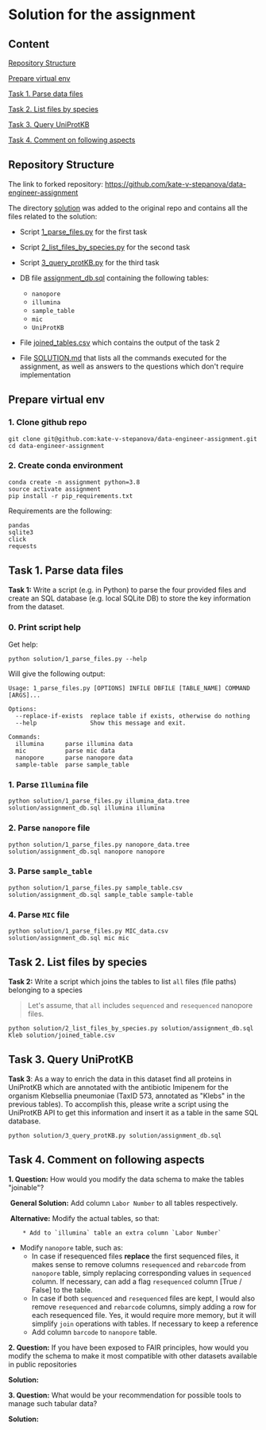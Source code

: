 # Solution for the assignment

## Content

[Repository Structure](#repository-structure)

[Prepare virtual env](#prepare-virtual-env)

[Task 1. Parse data files](#task-1.-parse-data-files)

[Task 2. List files by species](#task-2.-list-files-by-species)

[Task 3. Query UniProtKB](#task-3.-query-UniProtKB)

[Task 4. Comment on following aspects](#task-4.-comment-on-following-aspects)



## Repository Structure

The link to forked repository: https://github.com/kate-v-stepanova/data-engineer-assignment

The directory [solution](solution/)  was added to the original repo and contains all the files related to the solution:

* Script [1_parse_files.py](1_parse_files.py) for the first task

* Script  [2_list_files_by_species.py](2_list_files_by_species.py)  for the second task

* Script [3_query_protKB.py](3_query_protKB.py)  for the third task

* DB file [assignment_db.sql](assignment_db.sql) containing the following tables:

  * `nanopore`
  * `illumina`
  * `sample_table`
  * `mic`
  * `UniProtKB` 

* File [joined_tables.csv](joined_tables.csv) which contains the output of the task 2

* File [SOLUTION.md](SOLUTION.md) that lists all the commands executed for the assignment, as well as answers to the questions which don't require implementation

  

## Prepare virtual env

### 1. Clone github repo

```
git clone git@github.com:kate-v-stepanova/data-engineer-assignment.git
cd data-engineer-assignment
```

### 2. Create conda environment

```
conda create -n assignment python=3.8
source activate assignment
pip install -r pip_requirements.txt
```

Requirements are the following:

```
pandas
sqlite3
click
requests
```



## Task 1. Parse data files

**Task 1:** Write a script (e.g. in Python) to parse the four provided files and create an SQL database (e.g. local SQLite DB) to store the key information from the dataset.

### 0. Print script help

Get help:

```
python solution/1_parse_files.py --help
```

Will give the following output:

```
Usage: 1_parse_files.py [OPTIONS] INFILE DBFILE [TABLE_NAME] COMMAND [ARGS]...

Options:
  --replace-if-exists  replace table if exists, otherwise do nothing
  --help               Show this message and exit.

Commands:
  illumina      parse illumina data
  mic           parse mic data
  nanopore      parse nanopore data
  sample-table  parse sample_table
```



### 1. Parse `Illumina` file

```
python solution/1_parse_files.py illumina_data.tree solution/assignment_db.sql illumina illumina
```

### 2. Parse `nanopore` file

```
python solution/1_parse_files.py nanopore_data.tree solution/assignment_db.sql nanopore nanopore
```

### 3. Parse `sample_table`

```
python solution/1_parse_files.py sample_table.csv solution/assignment_db.sql sample_table sample-table
```

### 4. Parse `MIC` file

```
python solution/1_parse_files.py MIC_data.csv solution/assignment_db.sql mic mic
```



## Task 2. List files by species

**Task 2:** Write a script which joins the tables to list `all` files (file paths) belonging to a species

> Let's assume, that `all` includes `sequenced` and `resequenced` nanopore files.

```
python solution/2_list_files_by_species.py solution/assignment_db.sql Kleb solution/joined_table.csv
```



## Task 3. Query UniProtKB

**Task 3**: As a way to enrich the data in this dataset find all proteins in UniProtKB which are annotated with the antibiotic Imipenem for the organism Klebsellia pneumoniae (TaxID 573, annotated as "Klebs" in the previous tables). To accomplish this, please write a script using the UniProtKB API to get this information and insert it as a table in the same SQL database.

```
python solution/3_query_protKB.py solution/assignment_db.sql
```



## Task 4. Comment on following aspects

**1. Question:** How would you modify the data schema to make the tables "joinable"?

​	**General Solution:** Add column `Labor Number` to all tables respectively.

​	**Alternative:** Modify the actual tables, so that:

		* Add to `illumina` table an extra column `Labor Number`
  * Modify `nanopore` table, such as:
    * In case if resequenced files **replace** the first sequenced files, it makes sense to remove columns `resequenced` and `rebarcode` from `nanopore` table, simply replacing corresponding values in `sequenced` column. If necessary, can add a flag `resequenced` column [True / False] to the table.
    * In case if both `sequenced` and `resequenced` files are kept, I would also remove `resequenced` and `rebarcode` columns, simply adding a row for each resequenced file. Yes, it would require more memory, but it will simplify `join` operations with tables. If necessary to keep a reference 
    * Add column `barcode` to `nanopore` table.



**2. Question:** If you have been exposed to FAIR principles, how would you modify the schema to make it most compatible with other datasets available in public repositories

**Solution:**



**3. Question:** What would be your recommendation for possible tools to manage such tabular data?

**Solution:** 